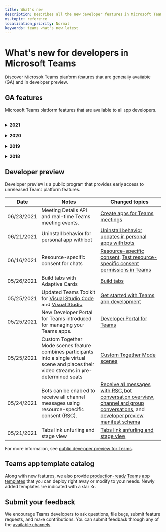 ```yaml
---
title: What's new
description: Describes all the new developer features in Microsoft Teams
ms.topic: reference
localization_priority: Normal
keywords: teams what's new latest
---
```


# What's new for developers in Microsoft Teams

Discover Microsoft Teams platform features that are generally available (GA) and in developer preview.

## GA features

Microsoft Teams platform features that are available to all app developers.

<br>

<details>

<summary><b>2021</b></summary>

| **Date** | **Notes** | **Changed topics** |
| -------- | --------- | ------------------ |
|04/08/2021| Tabs will no longer have margins surrounding their experiences. Tab developers should review and update their apps. | [Removing tab margins](resources/removing-tab-margins.md) |
|07/08/2021|Meeting app extensibility is available on mobile. Mobile clients support apps during meeting. |[Meeting app extensibility](apps-in-teams-meetings/meeting-app-extensibility.md)|
|06/28/2021|Integrate People Picker capability.|[Integrate People Picker capability](concepts/device-capabilities/people-picker-capability.md)|  
|06/25/2021| Introduced step-by-step guide to send proactive messages. | [Step-by-step guide to send proactive messages](sbs-send-proactive.yml) |
|06/09/2021| Stage view for images in Adaptive Cards with `allowExpand` attribute. | [Stage view for images in Adaptive Cards](~/task-modules-and-cards/cards/cards-format.md) |
|05/31/2021| Conversational tabs. | [Start and continue conversations about content in your tabs](~/tabs/how-to/conversational-tabs.md) |
|05/24/2021| Updated Teams app design guidelines with mobile patterns and more.|[Designing your Teams app](~/concepts/design/design-teams-app-overview.md)
|05/13/2021| Added information on mConnect and Skooler.|[Moodle learning management system](resources/moodle-overview.md)
|05/10/2021| Manifest v1.10 is released.|[Manifest schema](resources/schema/manifest-schema.md) |
|05/10/2021| New app customization feature.| [Enable orgs to customize your app](concepts/design/enable-app-customization.md) |
|05/07/2021| Deep links for audio and video calls in chat. |[Deep links](concepts/build-and-test/deep-links.md#deep-linking-to-an-audio-or-audio-video-call) |
|04/30/2021|New guidance on how to publish apps to the Teams store.|[Publish your app to the Teams store](concepts/deploy-and-publish/appsource/publish.md), [Teams store validation guidelines](concepts/deploy-and-publish/appsource/prepare/teams-store-validation-guidelines.md) |
|04/29/2021 | Universal Actions for Adaptive Cards. | [Universal Actions for Adaptive Cards](task-modules-and-cards/cards/universal-actions-for-adaptive-cards/overview.md) |
|04/29/2021 | User Specific Views. | [User Specific Views](task-modules-and-cards/cards/universal-actions-for-adaptive-cards/User-Specific-Views.md) |
|04/29/2021 | Sequential Workflows. | [Sequential Workflows](task-modules-and-cards/cards/universal-actions-for-adaptive-cards/Sequential-Workflows.md) |
|04/29/2021 | Up to date cards. | [Up to date cards](task-modules-and-cards/cards/universal-actions-for-adaptive-cards/Up-To-Date-Views.md) |
|04/08/2021| App customization feature.|[Design teams app overview](concepts/design/enable-app-customization.md), [App studio overview](concepts/build-and-test/app-studio-overview.md#connectors), and [Manifest schema](resources/schema/manifest-schema-dev-preview.md) |
|03/18/2021|Notice: Update to version 4.10 or above of the Bot Framework SDK, as we've started with the deprecation process for `TeamsInfo.getMembers` and `TeamsInfo.GetMembersAsync`. | [Bot API Changes for Team/Chat Members](resources/team-chat-member-api-changes.md) |
|03/05/2021|Default install scope and group capability.| [Default install scope and group capability](concepts/deploy-and-publish/add-default-install-scope.md) |
|03/05/2021|Reorder personal app tabs.|[Reorder the chat tab in personal apps](tabs/how-to/create-personal-tab.md#reorder-static-personal-tabs)|
|03/04/2021|Information masking in Adaptive cards.| [Information masking in Adaptive cards](task-modules-and-cards/cards/cards-format.md#information-masking-in-adaptive-cards) |
|02/19/2021|Added location capabilities. <br/> Location capabilities information is added in the device capabilities overview, native device permissions, integrate media capabilities, and QR or barcode scanner capability files.|[Overview](concepts/device-capabilities/device-capabilities-overview.md), [Request device permissions](concepts/device-capabilities/native-device-permissions.md), [Integrate media capabilities](concepts/device-capabilities/mobile-camera-image-permissions.md), [Integrate QR or barcode scanner capability](concepts/device-capabilities/qr-barcode-scanner-capability.md), [Integrate location capabilities](concepts/device-capabilities/location-capability.md) |
|02/18/2021|Added QR or barcode scanner capability. <br/> QR or barcode scanner  capability information is added in the device capabilities overview, native device permissions, and integrate media capabilities files.|[Overview](concepts/device-capabilities/device-capabilities-overview.md), [Request device permissions](concepts/device-capabilities/native-device-permissions.md), [Integrate media capabilities](concepts/device-capabilities/mobile-camera-image-permissions.md), [Integrate QR or barcode scanner capability](concepts/device-capabilities/qr-barcode-scanner-capability.md) |
|02/09/2021|Added device capabilities overview. <br/> Microphone capability information is added in the native device permissions and integrate media capabilities files.|[Overview](concepts/device-capabilities/device-capabilities-overview.md), [Request device permissions](concepts/device-capabilities/native-device-permissions.md), [Integrate media capabilities](concepts/device-capabilities/mobile-camera-image-permissions.md)|

<br>

</details>

<br>

<details>
  
<summary><b>2020</b></summary>

| **Date** | **Notes** | **Changed topics** |
| -------- | --------- | ------------------ |
|11/30/2020|Identity platform integration with Teams Toolkit and Visual Studio Code for tabs.|[Single sign-on authentication with Teams Toolkit and Visual Studio Code for tabs](toolkit/visual-studio-code-tab-sso.md)|
|11/16/2020|Teams app manifest updated to version 1.8.|[Reference: Manifest schema for Microsoft Teams](resources/schema/manifest-schema.md)|
|11/10/2020|Teams bot design guidelines.|[Bot design guidelines](bots/design/bots.md)|
|09/30/2020|Sending and receiving files to bots on mobile devices is now supported.|[Send and receive files through your bot](resources/bot-v3/bots-files.md)|
|09/22/2020|New information for getting started with Teams development.|[Build your first Teams app overview](build-your-first-app/build-first-app-overview.md)|
|09/18/2020|Support for in-meeting Teams apps (Release Preview).|[Create apps for Teams meetings](apps-in-teams-meetings/create-apps-for-teams-meetings.md) and [Apps in Teams meetings](apps-in-teams-meetings/teams-apps-in-meetings.md)|
|08/19/2020|Import Teams messages with Microsoft Graph.|[Import third-party platform messages to Teams using Microsoft Graph](graph-api/import-messages/import-external-messages-to-teams.md)
|08/12/2020 |Adaptive Cards support in incoming webhook moved to GA.|[Send adaptive cards using an incoming webhook](~/webhooks-and-connectors/how-to/connectors-using.md#send-adaptive-cards-using-an-incoming-webhook) |
|08/10/2020|Get started building Teams apps with the Visual Studio Toolkit.|[Build apps with the Microsoft Teams Toolkit and Visual Studio Code](toolkit/visual-studio-overview.md) |
|08/06/2020|Support for Tabs SSO authentication.|[Develop an SSO Microsoft Teams Tab](tabs/how-to/authentication/auth-aad-sso.md#develop-an-sso-microsoft-teams-tab) |
|07/27/2020 | Graph proactive bots and messages (Public Preview).|[Enable proactive bot installation and proactive messaging in Teams with Microsoft Graph](graph-api/proactive-bots-and-messages/graph-proactive-bots-and-messages.md)|
|07/22/2020 |Mobile device capability updates.|[Request device permissions for your Microsoft Teams tab](concepts/device-capabilities/native-device-permissions.md) |
|07/20/2020|Teams App Validation Tool for AppSource submissions.|[Teams App Validation Tool](concepts/deploy-and-publish/appsource/prepare/submission-checklist.md)
|07/15/2020|Create a virtual assistant for Teams.|[Virtual Assistant for Microsoft Teams](samples/virtual-assistant.md)|
|07/14/2020|Surfacing a native loading indicator documentation.|[Showing a native loading indicator](tabs/how-to/create-tab-pages/content-page.md#show-a-native-loading-indicator)
|07/01/2020|Get started building Teams apps with the Visual Studio Code Toolkit.|[Build apps with the Microsoft Teams Toolkit and Visual Studio Code](toolkit/visual-studio-code-overview.md) |
|07/01/2020|Single sign-on for tabs GA for Teams web and desktop clients.|[Single Sign-On (SSO)](tabs/how-to/authentication/auth-aad-sso.md)|
|06/05/2020| Manifest schema updated to version 1.7.| [Reference: Manifest schema for Microsoft Teams](resources/schema/manifest-schema.md)|
|05/18/2020|Integrate Power Virtual Agents with Teams.|[Integrate a Power Virtual Agents chatbot with Microsoft Teams](bots/how-to/add-power-virtual-agents-bot-to-teams.md)|
|04/01/2020|Integrate WFM systems with Shifts Connector for Teams.|[Microsoft Teams Shifts WFM connectors](samples/shifts-wfm-connectors.md)
|03/24/2020 | Added support for retrieving a single member of a conversation, and additional support for retrieving paged members. | [Get Teams context for your bot](~/bots/how-to/get-teams-context.md) |

<br>

</details>

<br>

<details>
  
<summary><b>2019</b></summary>

| **Date** | **Notes** | **Changed topics** |
| -------- | --------- | ------------------ |
| 12/26/2019 | The `replyToId` parameter in payloads sent to a bot is no longer encrypted, allowing you to use this value to construct deeplinks to these messages. Message payloads include the encrypted values in the parameter `legacy.replyToId`.  |
| 11/05/2019 | Single sign-on using the Teams JavaScript SDK. | [Single sign-on](tabs/how-to/authentication/auth-aad-sso.md) |
| 10/31/2019 | Conversational bots and messaging extension documentation updated to reflect the 4.6 Bot Framework SDK. Documentation for the v3 SDK is available in the Resources section. | All bot and messaging extension documentation. |
| 10/31/2019 | New documentation structure, and major article refactoring. Please report any dead links or 404's by creating a GitHub Issue. | All of them! |
| 09/13/2019 | Request bot is installed from action-based messaging extension. | [Initiate actions with messaging extensions](resources/messaging-extension-v3/create-extensions.md#request-to-install-your-conversational-bot)
| 08/28/2019 | Support for private channels in tabs and Connectors. | [Get context for your tab](tabs/how-to/access-teams-context.md#retrieve-context-in-private-channels) |
| 06/20/2019 | Share an external website, from an external website, into a Teams channel. | [Share to Teams](~/share-to-teams.md) |
| 05/25/2019 | Respond with bot message from task module. | [Respond with bot message from task module](resources/messaging-extension-v3/create-extensions.md#respond-with-an-adaptive-card-message-sent-from-a-bot) |
| 05/25/2019 | Bots in group chats. | [Interact with a bot in group chat or channel](~/concepts/bots/bot-conversations/bots-conv-channel.md) |
| 05/20/2019 | App manifest localization. | [App localization](~/publishing/apps-localization.md) |
| 05/20/2019 | Message actions. | [Message Actions](resources/messaging-extension-v3/create-extensions.md#action-type-message-extensions) |
| 05/20/2019 | Link unfurling (custom URL previews). | [Link unfurling](messaging-extensions/how-to/link-unfurling.md)|
| 05/06/2019 | Application Certification program for store apps. | [Application Certification](~/concepts/deploy-and-publish/appsource/post-publish/overview.md#complete-microsoft-365-certification) |
| 05/06/2019 | App Templates are now available. | [App Templates](~/samples/app-templates.md) |
| 04/23/2019 | Action-based Messaging Extensions are now available. | [Action-based Message Extensions](~/concepts/messaging-extensions/create-extensions.md) |
| 02/18/2019 | Creating deep links to private chat. | [Deep linking to a chat](concepts/build-and-test/deep-links.md#deep-linking-to-a-chat) |
| 01/23/2019 | Surfacing SKU and licenceType information in the tab context. | [Tab Context](~/concepts/tabs/tabs-context.md) |

<br>

</details>

<br>

<details>

<summary><b>2018</b></summary>

| **Date** | **Notes** | **Changed topics** |
| -------- | --------- | ------------------ |
| 11/12/2018 | Tabs in group chat is now available in the released version of Teams. As part of this work, the tabs section has been reworked for clarity.| [Configurable tabs](~/concepts/tabs/tabs-configurable.md) |
| 11/11/2018 | Getting started for Node JS and for .NET/C# has been updated to use App Studio in Teams, and a new section has been added on hosting Node based Teams apps in Azure. | [Get started on the Microsoft Teams platform with C#/.NET and App Studio](~/get-started/get-started-dotnet-app-studio.md),  [Get started on the Microsoft Teams platform with Node JS and App Studio](~/get-started/get-started-nodejs-app-studio.md), [Host your Node Teams app in Azure](~/get-started/get-started-nodejs-in-azure.md)|
| 11/09/2018 | You can now create deep links to private chats between users. | [Deep linking to a chat](concepts/build-and-test/deep-links.md#deep-linking-to-a-chat) |
| 11/08/2018 | SharePoint Framework 1.7 has shipped and with it a new feature to use Microsoft Teams tab as a SharePoint Framework web part. | [Tabs in SharePoint](~/concepts/tabs/tabs-in-sharepoint.md) |
| 11/05/2018 | The **task module** feature was released. A task module allows you to create modal popup experiences in your Teams application, from both bots and tabs. Inside the popup, you can run your own custom HTML/JavaScript code, show an `<iframe>`-based widget such as a YouTube or Microsoft Stream video, or display an [Adaptive card](/adaptive-cards/). | [Task module Overview](~/concepts/task-modules/task-modules-overview.md), [task module in tabs](~/concepts/task-modules/task-modules-tabs.md),  [task module in bots](~/concepts/task-modules/task-modules-bots.md) |
| 10/05/2018 | Formatting information for cards has been updated and tested in the desktop, iOS, and Android clients for Teams. | [Cards](~/concepts/cards/cards.md), [Card formatting](~/concepts/cards/cards-format.md) |
| 09/24/2018 | Calls and online meetings APIs for Microsoft Graph were released to beta, and Teams apps can now interact with users in rich ways using voice and video. | [Calls and online meetings bots](~/concepts/calls-and-meetings/registering-calling-bot.md), [Real-time media concepts](~/concepts/calls-and-meetings/real-time-media-concepts.md), [Registering a calling bot](~/concepts/calls-and-meetings/registering-calling-bot.md), [Debugging and local testing](~/concepts/calls-and-meetings/debugging-local-testing-calling-meeting-bots.md), [Application-hosted media](~/concepts/calls-and-meetings/requirements-considerations-application-hosted-media-bots.md), [Handling incoming call notifications](~/concepts/calls-and-meetings/call-notifications.md) |
| 09/11/2018 | Tab configuration pages are now significantly taller. | [Tab Design](tabs/design/tabs.md) |
| 08/15/2018 | Adaptive cards are now supported in Teams.|[Adaptive card actions in Teams](task-modules-and-cards/cards/cards-reference.md#adaptive-card) |
| 08/10/2018 | Client support for DevTools.| [DevTools for the Microsoft Teams Desktop Client](~/resources/dev-preview/developer-preview-tools.md)|
| 08/08/2018 | Messaging extensions now supports multiple commands. | [composeExtensions.commands](~/resources/schema/manifest-schema.md#composeextensionscommands)|
| 08/07/2018 | Inline configuration is now supported in Connectors. The Connectors documentation has also been revised and expanded for clarity.| [Connectors](~/concepts/connectors/connectors.md)|
| 08/06/2018 | Your bot can now send and receive files.| [Send and receive files through your bot](~/bots/how-to/bots-filesv4.md)|
| 07/23/2018 | Information about app re-certification has been added to the Publishing section. |[Manifest permissions](resources/schema/manifest-schema.md#permissions)|
| 07/16/2018 | More space has been allocated to the tab configuration page. | [The tab configuration page is significantly taller](tabs/design/tabs.md)|
| 07/12/2018 | Information on guest access. | [Guest access in Microsoft Teams](/microsoftteams/guest-access#guest-access-overview)|
| 06/07/2018 | Information for the Microsoft Teams Tenant App Catalog has been added. | [Publish your Microsoft Teams app](~/publishing/apps-publish.md)|
| 05/29/2018 | Adaptive cards are supported in Teams. | [Adaptive card actions in Teams](task-modules-and-cards/cards/cards-reference.md) |
| 04/17/2018 | replyToID has been added to the payload for the `Invoke` and `MessageBack` card actions. This is especially useful if you need to update the message that the card action came from. | [Card actions](~/concepts/cards/cards-actions.md)|
| 04/12/2018 | Added this topic to track changes to the Teams programming interface and this documentation set. | [What's new](~/whats-new.md)|
| 04/10/2018 | Changed authentication URLs to consistently use the tenant ID in the path. | [Authentication flow for Tabs](~/concepts/authentication/auth-flow-tab.md), [AAD Tab authentication](~/concepts/authentication/auth-tab-AAD.md)|
| 04/06/2018 | Added design guidelines for using the Command Box. |[Command box](~/resources/design/framework/command-box.md)|
| 04/02/2018 | Using bots to send notifications for your app. |[Notification-only bots](~/concepts/bots/bots-notification-only.md)|
| 03/27/2018 | Expanded documentation for proactive messaging. |[Starting a conversation](./concepts/bots/bot-conversations/bots-conv-proactive.md)|
| 03/15/2018 | Refactored documentation for cards. |[Cards](~/concepts/cards/cards.md), [Card actions](~/concepts/cards/cards-actions.md), [Card formatting](~/concepts/cards/cards-format.md), [Card reference](~/concepts/cards/cards-reference.md)|
| 03/03/2018 | Added documentation for Teams App Studio. |[Quickly develop apps with Teams App Studio](~/get-started/get-started-app-studio.md), [Using the control library in App Studio](~/get-started/app-studio-component-library.md)|
| 02/27/2018 | Added sample code to demonstrate AsTeamsChannelAccounts() method. |[Get context for your bot](~/concepts/bots/bots-context.md)|
| 02/05/2018 | Added topics for getting started using C#. |[Get started on the Microsoft Teams platform with C#/.NET](./get-started/get-started-dotnet-app-studio.md)|

<br>

</details>

## Developer preview

Developer preview is a public program that provides early access to unreleased Teams platform features.  

| **Date** | **Notes** | **Changed topics** |
| -------- | --------- | ------------------ |
|06/23/2021| Meeting Details API and real-time Teams meeting events. | [Create apps for Teams meetings](~/apps-in-teams-meetings/create-apps-for-teams-meetings.md#meeting-details-api) |
|06/21/2021|Uninstall behavior for personal app with bot | [Uninstall behavior updates in personal apps with bots](bots/how-to/conversations/subscribe-to-conversation-events.md#uninstall-behavior-for-personal-app-with-bot)|
|06/16/2021| Resource-specific consent for chats. |[Resource-specific consent](graph-api/rsc/resource-specific-consent.md), [Test resource-specific consent permissions in Teams](graph-api/rsc/test-resource-specific-consent.md)|  
|05/26/2021|Build tabs with Adaptive Cards|[Build tabs](tabs/how-to/build-adaptive-card-tabs.md)|
|05/25/2021| Updated Teams Toolkit for [Visual Studio Code](https://marketplace.visualstudio.com/items?itemName=TeamsDevApp.ms-teams-vscode-extension) and [Visual Studio](https://marketplace.visualstudio.com/items?itemName=msft-vsteamstoolkit.vsteamstoolkit&ssr=false#overview). | [Get started with Teams app development](~/get-started/prerequisites.md) |
|05/25/2021| New Developer Portal for Teams introduced for managing your Teams apps. | [Developer Portal for Teams](concepts/build-and-test/teams-developer-portal.md) |
|05/25/2021| Custom Together Mode scenes feature combines participants into a single virtual scene and places their video streams in pre-determined seats. | [Custom Together Mode scenes](~/apps-in-teams-meetings/teams-together-mode.md) |
|05/24/2021|Bots can be enabled to receive all channel messages using resource-specific consent (RSC).|[Receive all messages with RSC](~/bots/how-to/conversations/channel-messages-with-rsc.md), [bot conversation overview](~/bots/how-to/conversations/conversation-basics.md), [channel and group conversations](~/bots/how-to/conversations/channel-and-group-conversations.md), and [developer preview manifest schema](~/resources/schema/manifest-schema-dev-preview.md) |
|05/21/2021|Tabs link unfurling and stage view|[Tabs link unfurling and stage view](tabs/tabs-link-unfurling.md) |

For more information, see [public developer preview for Teams](~/resources/dev-preview/developer-preview-intro.md).

## Teams app template catalog

Along with new features, we also provide [production-ready Teams app templates](samples/app-templates.md) that you can deploy right away or modify to your needs. Newly added templates are indicated with a star ☆.

## Submit your feedback

We encourage Teams developers to ask questions, file bugs, submit feature requests, and make contributions. You can submit feedback through any of the [available channels](feedback.md).
